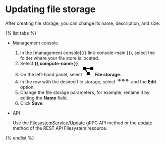 # Updating file storage

After creating file storage, you can change its name, description, and size.

{% list tabs %}

- Management console

   1. In the [management console]({{ link-console-main }}), select the folder where your file store is located.
   1. Select **{{ compute-name }}**.
   1. On the left-hand panel, select ![image](../../../_assets/compute/storage.svg) **File storage**.
   1. In the row with the desired file storage, select ![image](../../../_assets/options-grey.svg) and the **Edit** option.
   1. Change the file storage parameters, for example, rename it by editing the **Name** field.
   1. Click **Save**.

- API

   Use the [FilesystemService/Update](../../api-ref/grpc/filesystem_service.md#Update) gRPC API method or the [update](../../api-ref/Filesystem/update.md) method of the REST API Filesystem resource.

{% endlist %}
